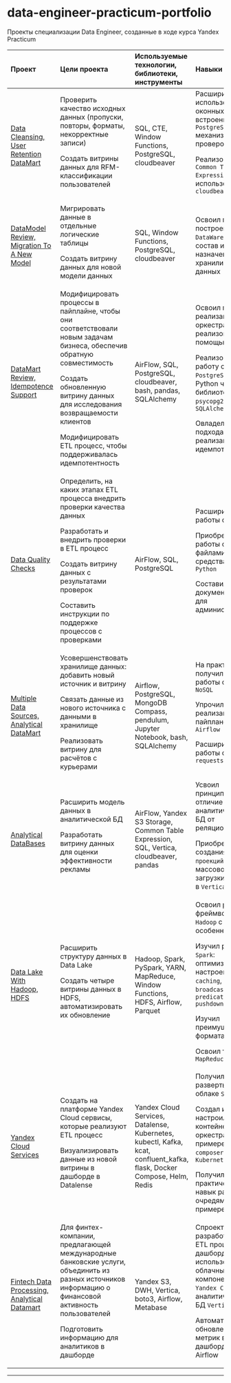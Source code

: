 # data-engineer-practicum-portfolio
Проекты специализации Data Engineer, созданные в ходе курса Yandex Practicum  

| Проект              | Цели проекта           | Используемые технологии, библиотеки, инструменты| Навыки |
| :-------------------- | :--------------------- |:---------------------------|:---------------------------|
| [Data Cleansing, User Retention DataMart](</1 Data Cleansing, User Retention DataMart Creation/README.md>)         | Проверить качество исходных данных (пропуски, повторы, форматы, некорректные записи)   <P><P>Создать витрины данных для RFM-классификации пользователей           | SQL, CTE, Window Functions, PostgreSQL, cloudbeaver | Расширил навыки использования оконных функций, встроенных в `PostgreSQL` механизмов проверок данных <P><P>Реализовал `Common Table Expression`, использовал `cloudbeaver`
| [DataModel Review, Migration To A New Model](</2 DWH, DataModel Review, Migration to New Model/README.md>) | Мигрировать данные в отдельные логические таблицы  <P><P>Создать витрину данных для новой модели данных   | SQL, Window Functions, PostgreSQL, cloudbeaver          | Освоил принципы построения `DataWareHouse`, состав и назначение слоев хранилища данных
| [DataMart Review, Idempotence Support](</3 ETL Update, DataMart Review, Idempotence/README.md>)         | Модифицировать процессы в пайплайне, чтобы они соответствовали новым задачам бизнеса, обеспечив обратную совместимость <P><P>Создать обновленную витрину данных для исследования возвращаемости клиентов<P><P>Модифицировать ETL процесс, чтобы поддерживалась идемпотентность         | AirFlow, SQL, PostgreSQL, cloudbeaver, bash, pandas, SQLAlchemy      | Освоил принципы реализации оркестрации, реализовал с помощью `Airflow` <P><P>Реализовал работу с `PostgreSQL` из Python через библиотеки `psycopg2`, `SQLAlchemy` <P><P>Овладел подходами к реализации идемпотентности.  
| [Data Quality Checks](</4 Check Data Quality, Check Pipeline/README.md>)     | Определить, на каких этапах ETL процесса внедрить проверки качества данных <P><P>Разработать и внедрить проверки в ETL процесс <P><P>Создать  витрину данных с результатами проверок <P><P>Составить инструкции по поддержке процессов с проверками          | AirFlow, SQL, PostgreSQL         | Расширил навыки работы с `Airflow` <P><P> Приобрел опыт работы с файлами средствами `Python` <P><P> Составил документ `RunBook` для администраторов
| [Multiple Data Sources, Analytical DataMart](</5 DWH With Multiple Sources, DataMart Creation/README.md>)        | Усовершенствовать хранилище данных: добавить новый источник и витрину <P><P>Связать данные из нового источника с данными в хранилище <P><P>Реализовать витрину для расчётов с курьерами           | Airflow, PostgreSQL, MongoDB Compass, pendulum, Jupyter Notebook, bash, SQLAlchemy    | На практике получил навык работы с БД типа `NoSQL` <P><P>Упрочил навыки реализации пайпланов в `Airflow` <P><P>Расширил навыки работы с пакетом `requests`
| [Analytical DataBases](</6 Analytical DataBases, Vertica, DataMart Creation/README.md>)         | Расширить модель данных в аналитической БД<P><P>Разработать витрину данных для оценки эффективности рекламы          | AirFlow, Yandex S3 Storage, Common Table Expression, SQL, Vertica, cloudbeaver, pandas         | Усвоил принципиальные отличие аналитических БД от реляционных <P><P>Приобрел опыт создания `проекций`, массовой загрузки данных в `Vertica`  
| [Data Lake With Hadoop, HDFS](</7 Spark, Data Lake with Hadoop, HDFS/README.md>)       | Расширить структуру данных в Data Lake <P><P>Создать четыре витрины данных в HDFS, автоматизировать их обновление        | Hadoop, Spark, PySpark, YARN, MapReduce, Window Functions, HDFS, Airflow, Parquet | Освоил работу во фреймворке `Hadoop` с PySpark, особенности `YARN`  <P><P>Изучил работу со `Spark`: оптимизация настроек, `data caching`, `broadcasting`, `predicate pushdown` <P><P>Изучил преимущества формата `Parquet`<P><P>Освоил технику `MapReduce` | [Data Stream Processing](</8 Data Stream Processing>)         | Создать сервис потоковой обработки данных, расширяющий возможности онлайн приложения по доставке еды: обогащение входной информации данными из БД, отправка сообщений в выходной поток          | Kafka, PySpark, AirFlow, kcat, Jupyter Notebook, SQL, PostgreSQL, Spark Streaming          |
| [Yandex Cloud Services](<9 Yandex Cloud Services>)        | Создать на платформе Yandex Cloud сервисы, которые реализуют ETL процесс <P><P>Визуализировать данные из новой витрины в дашборде в Datalense          | Yandex Cloud Services, Datalense, Kubernetes, kubectl, Kafka, kcat, confluent_kafka, flask, Docker Compose, Helm, Redis         |  Получил навык развертывания в облаке `SAAS` <P><P>Создал и настроил контейнеры и оркестратор на примере `docker composer` и `Kubernetes` <P><P> Получил практический навык работы с очредями на примере `Kafka`
| [Fintech Data Processing, Analytical Datamart](</10 Fintech Data Processing, Analytic Datamart>)         | Для финтех-компании, предлагающей международные банковские услуги, объединить из разных источников информацию о финансовой активность пользователей  <P><P>Подготовить информацию для аналитиков в дашборде           | Yandex S3, DWH, Vertica, boto3, Airflow, Metabase     | Спроектировал и разработал `DWH`, ETL процесс, дашборд с использованием облачных компонентов `Yandex Cloud`, аналитической БД `Vertica` <P><P> Автоматизировал обновление метрик в дашборде через Airflow|
---  
